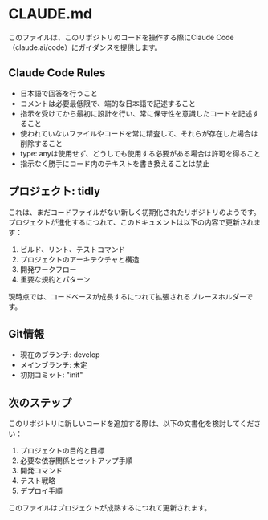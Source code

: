 # CLAUDE.md

このファイルは、このリポジトリのコードを操作する際にClaude Code（claude.ai/code）にガイダンスを提供します。

## Claude Code Rules

- 日本語で回答を行うこと
- コメントは必要最低限で、端的な日本語で記述すること
- 指示を受けてから最初に設計を行い、常に保守性を意識したコードを記述すること
- 使われていないファイルやコードを常に精査して、それらが存在した場合は削除すること
- type: anyは使用せず、どうしても使用する必要がある場合は許可を得ること
- 指示なく勝手にコード内のテキストを書き換えることは禁止

## プロジェクト: tidly

これは、まだコードファイルがない新しく初期化されたリポジトリのようです。プロジェクトが進化するにつれて、このドキュメントは以下の内容で更新されます：

1. ビルド、リント、テストコマンド
2. プロジェクトのアーキテクチャと構造
3. 開発ワークフロー
4. 重要な規約とパターン

現時点では、コードベースが成長するにつれて拡張されるプレースホルダーです。

## Git情報

- 現在のブランチ: develop
- メインブランチ: 未定
- 初期コミット: "init"

## 次のステップ

このリポジトリに新しいコードを追加する際は、以下の文書化を検討してください：

1. プロジェクトの目的と目標
2. 必要な依存関係とセットアップ手順
3. 開発コマンド
4. テスト戦略
5. デプロイ手順

このファイルはプロジェクトが成熟するにつれて更新されます。